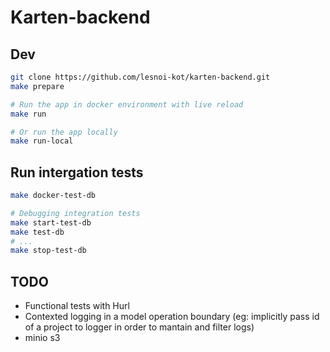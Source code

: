 # Karten-backend

## Dev

```sh
git clone https://github.com/lesnoi-kot/karten-backend.git
make prepare

# Run the app in docker environment with live reload
make run

# Or run the app locally
make run-local
```

## Run intergation tests

```sh
make docker-test-db

# Debugging integration tests
make start-test-db
make test-db
# ...
make stop-test-db
```

## TODO

- Functional tests with Hurl
- Contexted logging in a model operation boundary (eg: implicitly pass id of a project to logger in order to mantain and filter logs)
- minio s3
